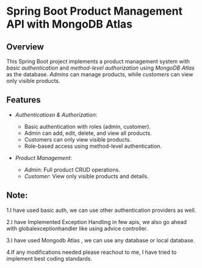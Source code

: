 # Spring Boot Product Management API with MongoDB Atlas

## Overview

This Spring Boot project implements a product management system with *basic authentication* and *method-level authorization* using *MongoDB Atlas* as the database. *Admins* can manage products, while *customers* can view only visible products.

## Features

- *Authenticatiosn & Authorization*: 
  - Basic authentication with roles (admin, customer).
  - Admin can add, edit, delete, and view all products.
  - Customers can only view visible products.
  - Role-based access using method-level authentication.

- *Product Management*:
  - *Admin*: Full product CRUD operations.
  - *Customer*: View only visible products and details.
## Note:
1.I have used basic auth, we can use other authentication providers as well.

2.I have Implemented Exception Handling in few apis, we also go ahead with globalexceptionhandler like using advice controller.

3.I have used Mongodb Atlas , we can use any database or local database.

4.If any modifications needed please reachout to me, I have tried to implement best coding standards.
